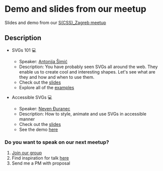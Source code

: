 # Demo and slides from our meetup

 Slides and demo from our [S(CSS)_Zagreb meetup](https://www.meetup.com/S_CSS_Zagreb/events/260470749/)

## Description

  - SVGs 101 💻
    - Speaker: [Antonija Šimić](https://github.com/tonkec)
    - Description: You have probably seen SVGs all around the web. They enable us to create cool and interesting shapes. Let's see what are they and how and when to use them.
    - Check out the [slides](https://slides.com/tonkecpalonkec/svg-101/)
    - Explore all of the [examples](https://codepen.io/collection/DkwqvO/)

  - Accessible SVGs 💻
    - Speaker: [Neven Đuranec](https://github.com/nevenduranec)
    - Description: How to style, animate and use SVGs in accessible manner
    - Check out the [slides](https://slides.com/nevenduranec-1/svg-a11y#/)
    - See the demo [here](https://github.com/scsszagreb/css_and_SVGs/tree/master/accessible_SVGs_demo)

### Do you want to speak on our next meetup?

  1. [Join our group](https://www.meetup.com/S_CSS_Zagreb/)
  2. Find inspiration for talk [here](https://github.com/scsszagreb/ideas_for_talks)
  3. Send me a PM with proposal
